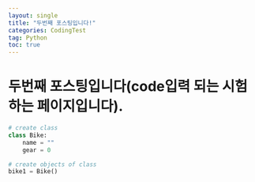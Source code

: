 ```yaml
---
layout: single
title: "두번째 포스팅입니다!"
categories: CodingTest
tag: Python
toc: true
---
```


# 두번째 포스팅입니다(code입력 되는 시험하는 페이지입니다).

```python
# create class
class Bike:
    name = ""
    gear = 0

# create objects of class
bike1 = Bike()
```

